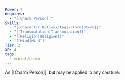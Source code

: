 ```yaml
---
Power: 7
Requires:
  - "[[Charm Person]]"
Skills:
  - "[[Character Options/Tags/Storm|Storm]]"
  - "[[Transmutation|Transmutation]]"
  - "[[Religion|Religion]]"
  - "[[Mind|Mind]]"
Tier: 2
XP: 4
tags:
  - mental/charm
---
```


As [[Charm Person]], but may be applied to any creature.